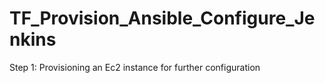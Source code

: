 # TF_Provision_Ansible_Configure_Jenkins

Step 1: Provisioning an Ec2 instance for further configuration
